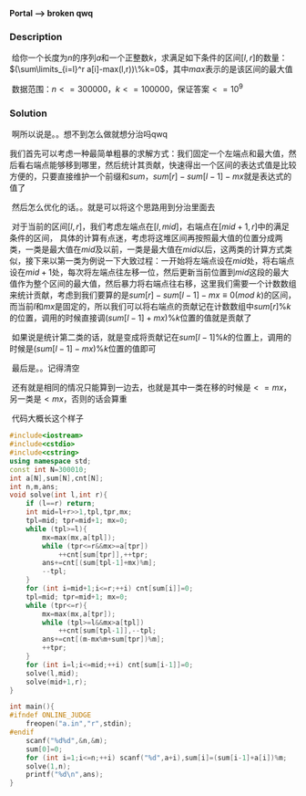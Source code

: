 **Portal --> broken qwq**

### Description

​	给你一个长度为$n$的序列$a$和一个正整数$k$，求满足如下条件的区间$[l,r]$的数量：$(\sum\limits_{i=l}^r a[i]-max(l,r))\%k=0$，其中$max$表示的是该区间的最大值

​	数据范围：$n<=300000，k<=100000$，保证答案$<=10^9$

### Solution

​	啊所以说是。。想不到怎么做就想分治吗qwq

​	我们首先可以考虑一种最简单粗暴的求解方式：我们固定一个左端点和最大值，然后看右端点能够移到哪里，然后统计其贡献，快速得出一个区间的表达式值是比较方便的，只要直接维护一个前缀和$sum$，$sum[r]-sum[l-1]-mx$就是表达式的值了

​	然后怎么优化的话。。就是可以将这个思路用到分治里面去

​	对于当前的区间$[l,r]$，我们考虑左端点在$[l,mid]$，右端点在$[mid+1,r]$中的满足条件的区间，	具体的计算有点迷，考虑将这堆区间再按照最大值的位置分成两类，一类是最大值在$mid$及以前，一类是最大值在$mid$以后，这两类的计算方式类似，接下来以第一类为例说一下大致过程：一开始将左端点设在$mid$处，将右端点设在$mid+1$处，每次将左端点往左移一位，然后更新当前位置到$mid$这段的最大值作为整个区间的最大值，然后暴力将右端点往右移，这里我们需要一个计数数组来统计贡献，考虑到我们要算的是$sum[r]-sum[l-1]-mx\equiv 0(mod\ k)$的区间，而当前$l$和$mx$是固定的，所以我们可以将右端点的贡献记在计数数组中$sum[r]\%k$的位置，调用的时候直接调$(sum[l-1]+mx)\%k$位置的值就是贡献了

​	如果说是统计第二类的话，就是变成将贡献记在$sum[l-1]\%k$的位置上，调用的时候是$(sum[l-1]-mx)\%k$位置的值即可

​	最后是。。记得清空

​	还有就是相同的情况只能算到一边去，也就是其中一类在移的时候是$<=mx$，另一类是$<mx$，否则的话会算重



​	代码大概长这个样子

```C++
#include<iostream>
#include<cstdio>
#include<cstring>
using namespace std;
const int N=300010;
int a[N],sum[N],cnt[N];
int n,m,ans;
void solve(int l,int r){
	if (l==r) return;
	int mid=l+r>>1,tpl,tpr,mx;
	tpl=mid; tpr=mid+1; mx=0;
	while (tpl>=l){
		mx=max(mx,a[tpl]);
		while (tpr<=r&&mx>=a[tpr])
			++cnt[sum[tpr]],++tpr;
		ans+=cnt[(sum[tpl-1]+mx)%m];
		--tpl;
	}
	for (int i=mid+1;i<=r;++i) cnt[sum[i]]=0;
	tpl=mid; tpr=mid+1; mx=0;
	while (tpr<=r){
		mx=max(mx,a[tpr]);
		while (tpl>=l&&mx>a[tpl])
			++cnt[sum[tpl-1]],--tpl;
		ans+=cnt[(m-mx%m+sum[tpr])%m];
		++tpr;
	}
	for (int i=l;i<=mid;++i) cnt[sum[i-1]]=0;
	solve(l,mid);
	solve(mid+1,r);
}

int main(){
#ifndef ONLINE_JUDGE
	freopen("a.in","r",stdin);
#endif
	scanf("%d%d",&n,&m);
	sum[0]=0;
	for (int i=1;i<=n;++i) scanf("%d",a+i),sum[i]=(sum[i-1]+a[i])%m;
	solve(1,n);
	printf("%d\n",ans);
}
```


